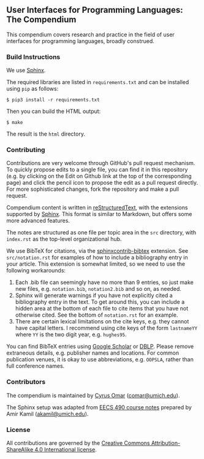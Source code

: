 ## User Interfaces for Programming Languages: The Compendium

This compendium covers research and practice in the field of 
user interfaces for programming languages, broadly construed. 

### Build Instructions

We use [Sphinx](http://www.sphinx-doc.org/).

The required libraries are listed in `requirements.txt` and can be installed using `pip` as follows:

```
$ pip3 install -r requirements.txt
```

Then you can build the HTML output:

```
$ make
```

The result is the `html` directory.

### Contributing
Contributions are very welcome through GitHub's pull request mechanism. To quickly propose edits to a single file, you can find it in this repository (e.g. by clicking on the Edit on Github link at the top of the corresponding page) and click the pencil icon to propose the edit as a pull request directly. For more sophisticated changes, fork the repository and make a pull request.

Compendium content is written in
[reStructuredText](http://docutils.sourceforge.net/docs/ref/rst/directives.html),
with the extensions supported by [Sphinx](http://www.sphinx-doc.org/).
This format is similar to Markdown, but offers some more advanced features. 

The notes are structured as one file per topic area in the `src`
directory, with `index.rst` as the top-level organizational hub.

We use BibTeX for citations, via the [sphinxcontrib-bibtex](https://sphinxcontrib-bibtex.readthedocs.io/en/latest/) extension. See `src/notation.rst` for examples of how to include a bibliography entry in your article. This extension is somewhat limited, so we need to use the following workarounds:
1. Each .bib file can seemingly have no more than 9 entries, so just make new files, e.g. `notation.bib`, `notation2.bib` and so on, as needed.
2. Sphinx will generate warnings if you have not explicitly cited a bibliography entry in the text. To get around this, you can include a hidden area at the bottom of each file to cite items that you have not otherwise cited. See the bottom of `notation.rst` for an example.
3. There are certain lexical limitations on the cite keys, e.g. they cannot have capital letters. I recommend using cite keys of the form `lastnameYY` where `YY` is the two digit year, e.g. `hughes95`.

You can find BibTeX entries using [Google Scholar](https://scholar.google.com/) or [DBLP](https://dblp.uni-trier.de/). Please remove extraneous details, e.g. publisher names and locations. For common publication venues, it is okay to use abbreviations, e.g. `OOPSLA`, rather than full conference names.

### Contributors

The compendium is maintained by [Cyrus Omar](https://web.eecs.umich.edu/~comar) (comar@umich.edu).

The Sphinx setup was adapted from [EECS 490 course notes](https://github.com/eecs490/notes) prepared 
by Amir Kamil (akamil@umich.edu). 

### License 

All contributions are governed by the [Creative Commons
Attribution-ShareAlike 4.0 International
license](https://creativecommons.org/licenses/by-sa/4.0/).
